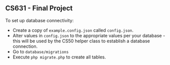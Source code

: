 ## CS631 - Final Project

To set up database connectivity:
 - Create a copy of `example.config.json` called `config.json`.
 - Alter values in `config.json` to the appropriate values per your database - this will be used by the CS50 helper class to establish a database connection.
 - Go to `database/migrations`
 - Execute `php migrate.php` to create all tables.

